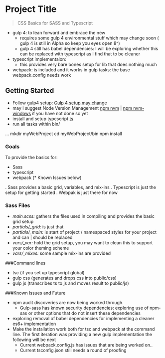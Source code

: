 # Project Title
> CSS Basics for SASS and Typescript
* gulp 4: to lean forward and embrace the new
  - requires some gulp 4 environmental stuff which may change soon ( gulp 4 is still in Alpha so keep you eyes open 8^)
  - gulp 4 still has babel dependencies: I will be exploring whether this can be replaced with typescript as I find that to be cleaner
* typescript implementaion:  
  - this provides very bare bones setup for lib that does nothing much
* webpack:  is included and it works in gulp tasks: the base webpack.config needs work

## Getting Started
- Follow gulp4 setup: [Gulp 4 setup may change](https://www.npmjs.com/package/gulp4)
- may I suggest Node Version Management [npm nvm](https://github.com/creationix/nvm) | [npm nvm-windows](https://github.com/coreybutler/nvm-windows) if you have not done so yet
- install and setup typescript [ts](https://www.npmjs.com/package/typescript)
- run all tasks within bin/

...
mkdir myWebProject
cd myWebProject/bin
npm install


### Goals
To provide the basics for:
- Sass
- typescript
- webpack (* Known Issues below)

. Sass provides a basic grid, variables, and mix-ins
. Typescript is just the setup for getting started
. Webpak is just there for now

### Sass Files
- _main.scss:_ gathers the files used in compiling and provides the basic grid setup
- _partials/\_grid:_ is just that
- _partials/\_main:_ is start of project / namespaced styles for your project and can | should be replaced
- _vars/\_var:_ hold the grid setup, you may want to clean this to support your color theming scheme
- _vars/\_mixes:_ some sample mix-ins are provided

###Command lines
  - tsc (if you set up typescript global)
  - gulp css (generates and drops css into public/css)
  - gulp js (transcribes ts to js and moves result to public/js)  

###Known Issues and Future
  - npm audit discoveries are now being worked through.
    - Gulp-sass has known security dependencies: exploring use of npm-sas or other options that do not insert these dependencies
  - exploring removal of babel dependencies for implementing a cleaner es6+ implementation
  - Make the installation work both for tsc and webpack at the command line. The first iteration was providing a new gulp implementation the following will be next
    - Current webpack.config.js has issues that are being worked on..
    - Current tsconfig.json still needs a round of proofing
